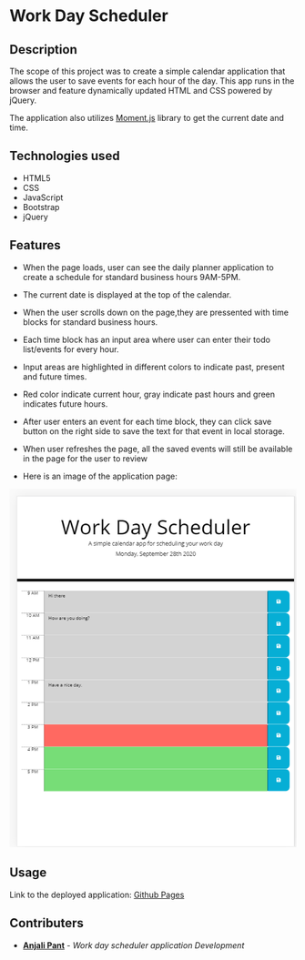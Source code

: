 # Work Day Scheduler

## Description

The scope of this project was to create a simple calendar application that allows the user to save events for each hour of the day. This app runs in the browser and feature dynamically updated HTML and CSS powered by jQuery.

The application also utilizes [Moment.js](https://momentjs.com/) library to get the current date and time. 


## Technologies used

- HTML5
- CSS
- JavaScript
- Bootstrap
- jQuery


## Features

- When the page loads, user can see the daily planner application to create a schedule for standard business hours 9AM-5PM.

- The current date is displayed at the top of the calendar.

- When the user scrolls down on the page,they are pressented with time blocks for standard business hours. 

- Each time block has an input area where user can enter their todo list/events for every hour.

- Input areas are highlighted in different colors to indicate past, present and future times.

- Red color indicate current hour, gray indicate past hours and green indicates future hours.

- After user enters an event for each time block, they can click save button on the right side to save the text for that event in local storage.

- When user refreshes the page, all the saved events will still be available in the page for the user to review

- Here is an image of the application page:

![Daily planner application](/Assets/snapshots/dailyplanner.PNG)

## Usage

Link to the deployed application: [Github Pages](https://anjali9293.github.io/Work-Day-Scheduler--Homework5/)

## Contributers

- **[Anjali Pant](https://github.com/Anjali9293)** - *Work day scheduler application Development*